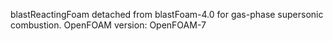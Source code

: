 blastReactingFoam detached from blastFoam-4.0 for gas-phase supersonic combustion. OpenFOAM version: OpenFOAM-7
